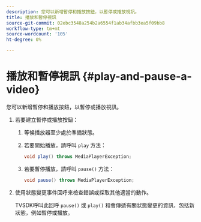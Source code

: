 ```yaml
---
description: 您可以新增暫停和播放按鈕，以暫停或播放視訊。
title: 播放和暫停視訊
source-git-commit: 02ebc3548a254b2a6554f1ab34afbb3ea5f09bb8
workflow-type: tm+mt
source-wordcount: '105'
ht-degree: 0%

---
```


# 播放和暫停視訊 {#play-and-pause-a-video}

您可以新增暫停和播放按鈕，以暫停或播放視訊。

1. 若要建立暫停或播放按鈕：
   1. 等候播放器至少處於準備狀態。
   1. 若要開始播放，請呼叫 `play` 方法：

      ```java
      void play() throws MediaPlayerException;
      ```

   1. 若要暫停播放，請呼叫 `pause()` 方法：

      ```java
      void pause() throws MediaPlayerException;
      ```

1. 使用狀態變更事件回呼來檢查錯誤或採取其他適當的動作。

   TVSDK呼叫此回呼 `pause()` 或 `play()` 和會傳遞有關狀態變更的資訊，包括新狀態，例如暫停或播放。
